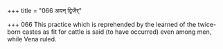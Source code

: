 +++
title = "066 अयन् द्विजैर्"

+++
066	This practice which is reprehended by the learned of the twice-born castes as fit for cattle is said (to have occurred) even among men, while Vena ruled.